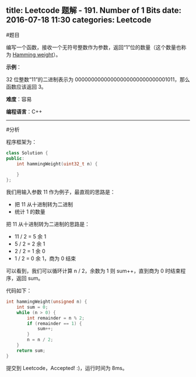 title: Leetcode 题解 - 191. Number of 1 Bits
date: 2016-07-18 11:30
categories: Leetcode
---

#题目

编写一个函数，接收一个无符号整数作为参数，返回“1”位的数量（这个数量也称为 [Hamming weight](https://en.wikipedia.org/wiki/Hamming_weight)）。

<!-- more -->

**示例**：

32 位整数“11”的二进制表示为 00000000000000000000000000001011，那么函数应该返回 3。

**难度**：容易

**编程语言**：C++

---

#分析

程序框架为：

```cpp
class Solution {
public:
    int hammingWeight(uint32_t n) {
        
    }
};
```

我们用输入参数 11 作为例子，最直观的思路是：

* 把 11 从十进制转为二进制
* 统计 1 的数量

把 11 从十进制转为二进制的思路是：

* 11 / 2 = 5 余 1
*  5 / 2 = 2 余 1
*  2 / 2 = 1 余 0
*  1 / 2 = 0 余 1，商为 0 结束

可以看到，我们可以循环计算 n / 2，余数为 1 则 sum++，直到商为 0 时结束程序，返回 sum。

代码如下：

```cpp
int hammingWeight(unsigned n) {
    int sum = 0;
    while (n > 0) {
        int remainder = n % 2;
        if (remainder == 1) {
            sum++;
        }
        n = n / 2;
    }
    return sum;
}
```

提交到 Leetcode，Accepted! :)，运行时间为 8ms。
